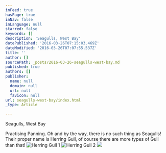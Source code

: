```yaml
---
inFeed: true
hasPage: true
inNav: false
inLanguage: null
starred: false
keywords: []
description: 'Seagulls, West Bay'
datePublished: '2016-03-26T07:15:03.469Z'
dateModified: '2016-03-26T07:07:55.537Z'
title: ''
author: []
sourcePath: _posts/2016-03-26-seagulls-west-bay.md
published: true
authors: []
publisher:
  name: null
  domain: null
  url: null
  favicon: null
url: seagulls-west-bay/index.html
_type: Article

---
```

Seagulls, West Bay

Practising Panning. Oh and by the way, there is no such thing as Seagulls! Their proper name is Herring Gull, of course there are more types of Gull than that!
![Herring Gull 1](https://the-grid-user-content.s3-us-west-2.amazonaws.com/a24094c7-42c9-4210-84b6-c14ed88b0607.jpg)
![Herring Gull 2](https://the-grid-user-content.s3-us-west-2.amazonaws.com/b4d9f533-966d-44f7-9964-643e553b4e87.jpg)
![](https://the-grid-user-content.s3-us-west-2.amazonaws.com/8afbc3c6-acdd-4e4e-b915-21c063346c90.jpg)